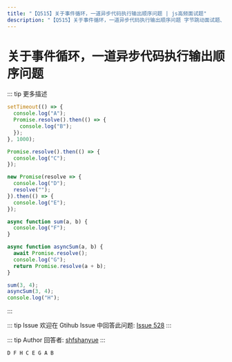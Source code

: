 ```yaml
---
title: "【Q515】关于事件循环，一道异步代码执行输出顺序问题 | js高频面试题"
description: "【Q515】关于事件循环，一道异步代码执行输出顺序问题 字节跳动面试题、阿里腾讯面试题、美团小米面试题。"
---
```


# 关于事件循环，一道异步代码执行输出顺序问题

::: tip 更多描述

```js
setTimeout(() => {
  console.log("A");
  Promise.resolve().then(() => {
    console.log("B");
  });
}, 1000);

Promise.resolve().then(() => {
  console.log("C");
});

new Promise(resolve => {
  console.log("D");
  resolve("");
}).then(() => {
  console.log("E");
});

async function sum(a, b) {
  console.log("F");
}

async function asyncSum(a, b) {
  await Promise.resolve();
  console.log("G");
  return Promise.resolve(a + b);
}

sum(3, 4);
asyncSum(3, 4);
console.log("H");
```

:::

::: tip Issue
欢迎在 Gtihub Issue 中回答此问题: [Issue 528](https://github.com/shfshanyue/Daily-Question/issues/528)
:::

::: tip Author
回答者: [shfshanyue](https://github.com/shfshanyue)
:::

`D F H C E G A B`
